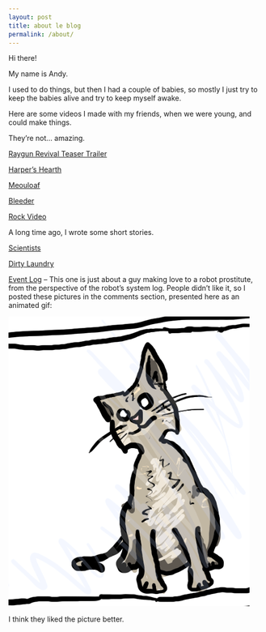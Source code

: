 ```yaml
---
layout: post
title: about le blog
permalink: /about/
---
```


Hi there!

My name is Andy.

I used to do things, but then I had a couple of babies, so mostly I just try to keep the babies alive and try to keep myself awake.

Here are some videos I made with my friends, when we were young, and could make things.

They’re not… amazing.

[Raygun Revival Teaser Trailer](http://www.youtube.com/watch?v=rdFfrgbyDfE)

[Harper’s Hearth](http://www.youtube.com/watch?v=fX5W0qFtFYI)

[Meouloaf](http://www.youtube.com/watch?v=jaj3NPYRa8A)

[Bleeder](http://www.youtube.com/watch?v=g2IgElDOKZI)

[Rock Video](http://www.youtube.com/watch?v=U3-vodQFF9Q)


A long time ago, I wrote some short stories.

[Scientists](http://everydayfiction.com/scientists-by-andrew-leblanc/)

[Dirty Laundry](http://everydayfiction.com/dirty-laundry-by-andrew-leblanc/)

[Event Log](http://everydayfiction.com/event-log-by-andrew-leblanc/) – This one is just about a guy making love to a robot prostitute, from the perspective of the robot’s system log.  People didn’t like it, so I posted these pictures in the comments section, presented here as an animated gif:

![kitty3](/assets/images/kitty3.gif)

I think they liked the picture better.
